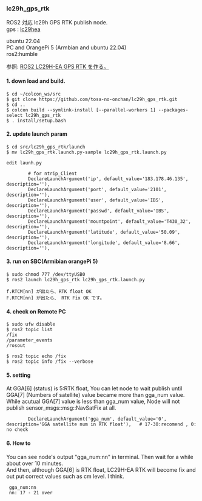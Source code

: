 ### lc29h_gps_rtk  
  
  ROS2 対応 lc29h GPS RTK publish node.  
  gps : [lc29hea](https://ja.aliexpress.com/item/1005006280471184.html?spm=a2g0o.productlist.main.21.56c1ZyHTZyHT25&algo_pvid=838ac7d5-7be4-4faf-bac1-391f2191bded&algo_exp_id=838ac7d5-7be4-4faf-bac1-391f2191bded-10&pdp_npi=4%40dis%21JPY%218520%218094%21%21%21400.00%21380.00%21%402101ef8717087634246034361e6f4e%2112000036592226693%21sea%21JP%210%21AB&curPageLogUid=F4yjv3rNSTbA&utparam-url=scene%3Asearch%7Cquery_from%3A)  
  
  ubuntu 22.04  
  PC and OrangePi 5 (Armbian and ubuntu 22.04)  
  ros2:humble  
  
  参照: [ROS2 LC29H-EA GPS RTK を作る。](http://www.netosa.com/blog/2024/04/ros2-lc29h-gps-rtk.html)  

#### 1. down load and build.  

    $ cd ~/colcon_ws/src  
    $ git clone https://github.com/tosa-no-onchan/lc29h_gps_rtk.git  
    $ cd ..  
    $ colcon build --symlink-install [--parallel-workers 1] --packages-select lc29h_gps_rtk  
    $ . install/setup.bash  
#### 2. update launch param  

    $ cd src/lc29h_gps_rtk/launch  
    $ mv lc29h_gps_rtk.launch.py-sample lc29h_gps_rtk.launch.py  
  
    edit launh.py  

````  
        # for ntrip_Client
        DeclareLaunchArgument('ip', default_value='183.178.46.135', description=''), 
        DeclareLaunchArgument('port', default_value='2101', description=''),
        DeclareLaunchArgument('user', default_value='IBS', description=''),
        DeclareLaunchArgument('passwd', default_value='IBS', description=''),
        DeclareLaunchArgument('mountpoint', default_value='T430_32', description=''),
        DeclareLaunchArgument('latitude', default_value='50.09', description=''),
        DeclareLaunchArgument('longitude', default_value='8.66', description=''),
````  

#### 3. run on SBC(Armibian orangePi 5)  

    $ sudo chmod 777 /dev/ttyUSB0  
    $ ros2 launch lc29h_gps_rtk lc29h_gps_rtk.launch.py  
    
    f.RTCM[nn] が出たら、RTK float OK  
    F.RTCM[nn] が出たら、 RTK Fix OK です。  

#### 4. check on Remote PC  

    $ sudo ufw disable  
    $ ros2 topic list  
    /fix  
    /parameter_events  
    /rosout  
    
    $ ros2 topic echo /fix  
    $ ros2 topic info /fix --verbose  

#### 5. setting  

  At GGA[6] (status) is 5:RTK float, You can let node to wait publish until GGA[7] (Numbers of satellite) value became more than gga_num value.  
  While acutual GGA[7] value is less than gga_num value, Node will not publish sensor_msgs::msg::NavSatFix at all.  

```
        DeclareLaunchArgument('gga_num', default_value='0', description='GGA satellite num in RTK float'),   # 17-30:recomend , 0: no check
```

#### 6. How to  

  You can see node's output "gga_num:nn" in terminal. Then wait for a while about over 10 minutes.  
  And then, although GGA[6] is RTK float, LC29H-EA RTK will become fix and out put correct values such as cm level. I think.   
  
     gga_num:nn  
     nn: 17 - 21 over   

